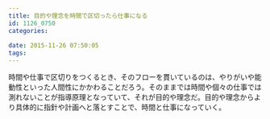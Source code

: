 ```yaml
---
title: 目的や理念を時間で区切ったら仕事になる
id: 1126_0750
categories:
   
date: 2015-11-26 07:50:05
tags:
---
```


時間や仕事で区切りをつくるとき、そのフローを貫いているのは、やりがいや能動性といった人間性にかかわることだろう。そのままでは時間や個々の仕事では測れないことが指導原理となっていて、それが目的や理念だ。目的や理念からより具体的に指針や計画へと落とすことで、時間と仕事になっていく。